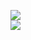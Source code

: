 [![](https://img.shields.io/badge/Made%20With-Github%20Spray-lightgrey.svg?style=for-the-badge&logo=github)](https://github.com/Annihil/github-spray#16852)  
[![](https://i.imgur.com/2DrTn0Z.gif)](https://github.com/Annihil/github-spray)